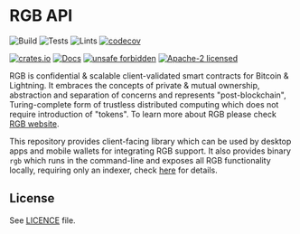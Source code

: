 # RGB API

![Build](https://github.com/rgb-protocol/rgb/workflows/Build/badge.svg)
![Tests](https://github.com/rgb-protocol/rgb/workflows/Tests/badge.svg)
![Lints](https://github.com/rgb-protocol/rgb/workflows/Lints/badge.svg)
[![codecov](https://codecov.io/gh/rgb-protocol/rgb/branch/master/graph/badge.svg)](https://codecov.io/gh/rgb-protocol/rgb)

[![crates.io](https://img.shields.io/crates/v/rgb-api)](https://crates.io/crates/rgb-api)
[![Docs](https://docs.rs/rgb-api/badge.svg)](https://docs.rs/rgb-api)
[![unsafe forbidden](https://img.shields.io/badge/unsafe-forbidden-success.svg)](https://github.com/rust-secure-code/safety-dance/)
[![Apache-2 licensed](https://img.shields.io/crates/l/rgb-api)](./LICENSE)

RGB is confidential & scalable client-validated smart contracts for Bitcoin &
Lightning. It embraces the concepts of private & mutual ownership, abstraction
and separation of concerns and represents "post-blockchain", Turing-complete
form of trustless distributed computing which does not require introduction of
"tokens". To learn more about RGB please check [RGB website][Site].

This repository provides client-facing library which can be used by desktop
apps and mobile wallets for integrating RGB support. It also provides binary
`rgb` which runs in the command-line and exposes all RGB functionality locally,
requiring only an indexer, check [here](/cli/README.md) for details.

## License

See [LICENCE](LICENSE) file.


[Site]: https://rgb.info
